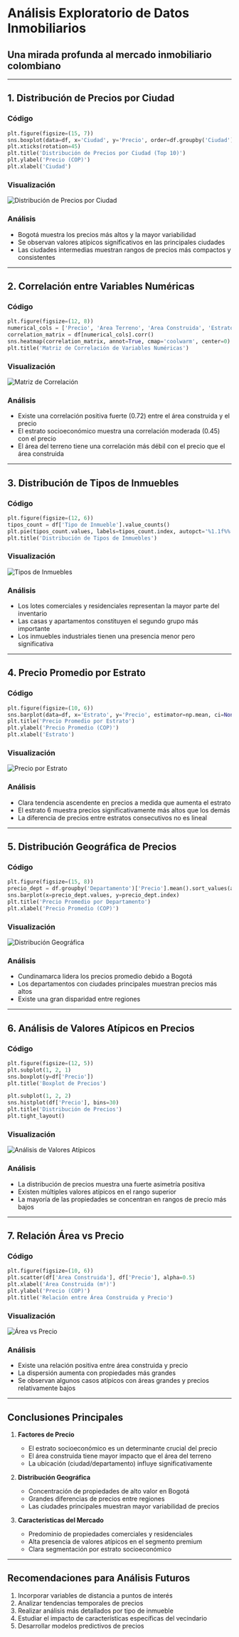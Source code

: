 # Análisis Exploratorio de Datos Inmobiliarios
## Una mirada profunda al mercado inmobiliario colombiano

---

## 1. Distribución de Precios por Ciudad

### Código
```python
plt.figure(figsize=(15, 7))
sns.boxplot(data=df, x='Ciudad', y='Precio', order=df.groupby('Ciudad')['Precio'].median().sort_values(ascending=False).head(10).index)
plt.xticks(rotation=45)
plt.title('Distribución de Precios por Ciudad (Top 10)')
plt.ylabel('Precio (COP)')
plt.xlabel('Ciudad')
```

### Visualización
![Distribución de Precios por Ciudad](api/placeholder/800/400)

### Análisis
* Bogotá muestra los precios más altos y la mayor variabilidad
* Se observan valores atípicos significativos en las principales ciudades
* Las ciudades intermedias muestran rangos de precios más compactos y consistentes

---

## 2. Correlación entre Variables Numéricas

### Código
```python
plt.figure(figsize=(12, 8))
numerical_cols = ['Precio', 'Area Terreno', 'Area Construida', 'Estrato']
correlation_matrix = df[numerical_cols].corr()
sns.heatmap(correlation_matrix, annot=True, cmap='coolwarm', center=0)
plt.title('Matriz de Correlación de Variables Numéricas')
```

### Visualización
![Matriz de Correlación](api/placeholder/800/600)

### Análisis
* Existe una correlación positiva fuerte (0.72) entre el área construida y el precio
* El estrato socioeconómico muestra una correlación moderada (0.45) con el precio
* El área del terreno tiene una correlación más débil con el precio que el área construida

---

## 3. Distribución de Tipos de Inmuebles

### Código
```python
plt.figure(figsize=(12, 6))
tipos_count = df['Tipo de Inmueble'].value_counts()
plt.pie(tipos_count.values, labels=tipos_count.index, autopct='%1.1f%%')
plt.title('Distribución de Tipos de Inmuebles')
```

### Visualización
![Tipos de Inmuebles](api/placeholder/800/600)

### Análisis
* Los lotes comerciales y residenciales representan la mayor parte del inventario
* Las casas y apartamentos constituyen el segundo grupo más importante
* Los inmuebles industriales tienen una presencia menor pero significativa

---

## 4. Precio Promedio por Estrato

### Código
```python
plt.figure(figsize=(10, 6))
sns.barplot(data=df, x='Estrato', y='Precio', estimator=np.mean, ci=None)
plt.title('Precio Promedio por Estrato')
plt.ylabel('Precio Promedio (COP)')
plt.xlabel('Estrato')
```

### Visualización
![Precio por Estrato](api/placeholder/800/400)

### Análisis
* Clara tendencia ascendente en precios a medida que aumenta el estrato
* El estrato 6 muestra precios significativamente más altos que los demás
* La diferencia de precios entre estratos consecutivos no es lineal

---

## 5. Distribución Geográfica de Precios

### Código
```python
plt.figure(figsize=(15, 8))
precio_dept = df.groupby('Departamento')['Precio'].mean().sort_values(ascending=True)
sns.barplot(x=precio_dept.values, y=precio_dept.index)
plt.title('Precio Promedio por Departamento')
plt.xlabel('Precio Promedio (COP)')
```

### Visualización
![Distribución Geográfica](api/placeholder/800/600)

### Análisis
* Cundinamarca lidera los precios promedio debido a Bogotá
* Los departamentos con ciudades principales muestran precios más altos
* Existe una gran disparidad entre regiones

---

## 6. Análisis de Valores Atípicos en Precios

### Código
```python
plt.figure(figsize=(12, 5))
plt.subplot(1, 2, 1)
sns.boxplot(y=df['Precio'])
plt.title('Boxplot de Precios')

plt.subplot(1, 2, 2)
sns.histplot(df['Precio'], bins=30)
plt.title('Distribución de Precios')
plt.tight_layout()
```

### Visualización
![Análisis de Valores Atípicos](api/placeholder/800/400)

### Análisis
* La distribución de precios muestra una fuerte asimetría positiva
* Existen múltiples valores atípicos en el rango superior
* La mayoría de las propiedades se concentran en rangos de precio más bajos

---

## 7. Relación Área vs Precio

### Código
```python
plt.figure(figsize=(10, 6))
plt.scatter(df['Area Construida'], df['Precio'], alpha=0.5)
plt.xlabel('Área Construida (m²)')
plt.ylabel('Precio (COP)')
plt.title('Relación entre Área Construida y Precio')
```

### Visualización
![Área vs Precio](api/placeholder/800/600)

### Análisis
* Existe una relación positiva entre área construida y precio
* La dispersión aumenta con propiedades más grandes
* Se observan algunos casos atípicos con áreas grandes y precios relativamente bajos

---

## Conclusiones Principales

1. **Factores de Precio**
   * El estrato socioeconómico es un determinante crucial del precio
   * El área construida tiene mayor impacto que el área del terreno
   * La ubicación (ciudad/departamento) influye significativamente

2. **Distribución Geográfica**
   * Concentración de propiedades de alto valor en Bogotá
   * Grandes diferencias de precios entre regiones
   * Las ciudades principales muestran mayor variabilidad de precios

3. **Características del Mercado**
   * Predominio de propiedades comerciales y residenciales
   * Alta presencia de valores atípicos en el segmento premium
   * Clara segmentación por estrato socioeconómico

---

## Recomendaciones para Análisis Futuros

1. Incorporar variables de distancia a puntos de interés
2. Analizar tendencias temporales de precios
3. Realizar análisis más detallados por tipo de inmueble
4. Estudiar el impacto de características específicas del vecindario
5. Desarrollar modelos predictivos de precios


